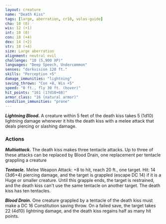 ```yaml
---
layout: creature
name: "Death Kiss"
tags: [large, aberration, cr10, volos-guide]
cha: 10 (0)
wis: 12 (+1)
int: 10 (0)
con: 18 (+4)
dex: 14 (+2)
str: 18 (+4)
size: Large aberration
alignment: neutral evil
challenge: "10 (5,900 XP)"
languages: "Deep Speech, Undercommon"
senses: "darkvision 120 ft."
skills: "Perception +5"
damage_immunities: "lightning"
saving_throws: "Con +8, Wis +5"
speed: "0 ft., fly 30 ft. (hover)"
hit_points: "161 (17d10+68)"
armor_class: "16 (natural armor)"
condition_immunities: "prone"
---
```


***Lightning Blood.*** A creature within 5 feet of the death kiss takes 5 (1d10) lightning damage whenever it hits the death kiss with a melee attack that deals piercing or slashing damage.

### Actions

***Multiattack.*** The death kiss makes three tentacle attacks. Up to three of these attacks can be replaced by Blood Drain, one replacement per tentacle grappling a creature

***Tentacle.*** Melee Weapon Attack: +8 to hit, reach 20 ft., one target. Hit: 14 (3d6+4) piercing damage, and the target is grappled (escape DC 14) if it is a Huge or smaller creature. Until this grapple ends, the target is restrained, and the death kiss can't use the same tentacle on another target. The death kiss has ten tentacles.

***Blood Drain.*** One creature grappled by a tentacle of the death kiss must make a DC 16 Constitution saving throw. On a failed save, the target takes 22 (4d10) lightning damage, and the death kiss regains half as many hit points.